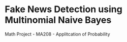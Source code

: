 # Fake News Detection using Multinomial Naive Bayes

Math Project - MA208 - Applitcation of Probability

